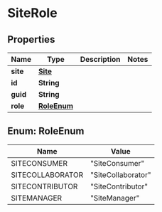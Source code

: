 # SiteRole

## Properties
Name | Type | Description | Notes
------------ | ------------- | ------------- | -------------
**site** | [**Site**](Site.md) |  | 
**id** | **String** |  | 
**guid** | **String** |  | 
**role** | [**RoleEnum**](#RoleEnum) |  | 

<a name="RoleEnum"></a>
## Enum: RoleEnum
Name | Value
---- | -----
SITECONSUMER | &quot;SiteConsumer&quot;
SITECOLLABORATOR | &quot;SiteCollaborator&quot;
SITECONTRIBUTOR | &quot;SiteContributor&quot;
SITEMANAGER | &quot;SiteManager&quot;
